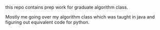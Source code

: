 this repo contains prep work for graduate algorithm class.

Mostly me going over my algorithm class which was taught in java and figuring out equivalent code for python.
